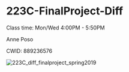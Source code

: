 # 223C-FinalProject-Diff

Class time: Mon/Wed 4:00PM - 5:50PM

Anne Poso

CWID: 889236576

![223C_diff_finalproject_spring2019](https://user-images.githubusercontent.com/43505612/57995186-9325c880-7a75-11e9-9572-3b9e0d79737e.png)
